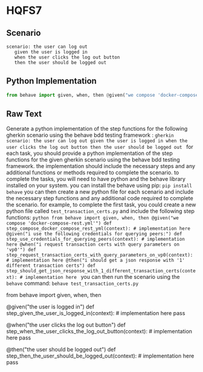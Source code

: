 # HQFS7
## Scenario
```gherkin
scenario: the user can log out 
   given the user is logged in 
   when the user clicks the log out button 
   then the user should be logged out
```


## Python Implementation
```python
from behave import given, when, then @given("we compose 'docker-compose-rest.yml'") def step_compose_docker_compose_rest_yml(context): # implementation here @given("i use the following credentials for querying peers:") def step_use_credentials_for_querying_peers(context): # implementation here @when("i request transaction certs with query parameters on 'vp0'") def step_request_transaction_certs_with_query_parameters_on_vp0(context): # implementation here @then("i should get a json response with '1' different transaction certs") def step_should_get_json_response_with_1_different_transaction_certs(context): # implementation here
```


## Raw Text
Generate a python implementation of the step functions for the following gherkin scenario using the behave bdd testing framework : ```gherkin scenario: the user can log out given the user is logged in when the user clicks the log out button then the user should be logged out ``` for each task, you should provide a python implementation of the step functions for the given gherkin scenario using the behave bdd testing framework. the implementation should include the necessary steps and any additional functions or methods required to complete the scenario. to complete the tasks, you will need to have python and the behave library installed on your system. you can install the behave using pip: ``` pip install behave ``` you can then create a new python file for each scenario and include the necessary step functions and any additional code required to complete the scenario. for example, to complete the first task, you could create a new python file called `test_transaction_certs.py` and include the following step functions: ```python from behave import given, when, then @given("we compose 'docker-compose-rest.yml'") def step_compose_docker_compose_rest_yml(context): # implementation here @given("i use the following credentials for querying peers:") def step_use_credentials_for_querying_peers(context): # implementation here @when("i request transaction certs with query parameters on 'vp0'") def step_request_transaction_certs_with_query_parameters_on_vp0(context): # implementation here @then("i should get a json response with '1' different transaction certs") def step_should_get_json_response_with_1_different_transaction_certs(context): # implementation here ``` you can then run the scenario using the `behave` command: ``` behave test_transaction_certs.py ```



from behave import given, when, then

@given("the user is logged in")
def step_given_the_user_is_logged_in(context):
    # implementation here
    pass

@when("the user clicks the log out button")
def step_when_the_user_clicks_the_log_out_button(context):
    # implementation here
    pass

@then("the user should be logged out")
def step_then_the_user_should_be_logged_out(context):
    # implementation here
    pass
